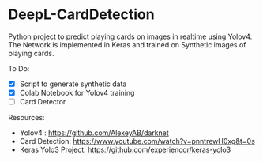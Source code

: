 # DeepL-CardDetection

Python project to predict playing cards on images in realtime using Yolov4. The Network is implemented in Keras and trained on Synthetic images of playing cards.

To Do:

- [x] Script to generate synthetic data
- [x] Colab Notebook for Yolov4 training
- [ ] Card Detector

Resources:
* Yolov4 : https://github.com/AlexeyAB/darknet
* Card Detection: https://www.youtube.com/watch?v=pnntrewH0xg&t=0s
* Keras Yolo3 Project: https://github.com/experiencor/keras-yolo3 

